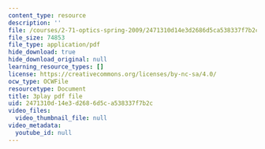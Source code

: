 ```yaml
---
content_type: resource
description: ''
file: /courses/2-71-optics-spring-2009/2471310d14e3d2686d5ca538337f7b2c_roATER6-1yI.pdf
file_size: 74853
file_type: application/pdf
hide_download: true
hide_download_original: null
learning_resource_types: []
license: https://creativecommons.org/licenses/by-nc-sa/4.0/
ocw_type: OCWFile
resourcetype: Document
title: 3play pdf file
uid: 2471310d-14e3-d268-6d5c-a538337f7b2c
video_files:
  video_thumbnail_file: null
video_metadata:
  youtube_id: null
---
```


